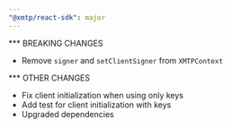 ```yaml
---
"@xmtp/react-sdk": major
---
```


*** BREAKING CHANGES

* Remove `signer` and `setClientSigner` from `XMTPContext`

*** OTHER CHANGES

* Fix client initialization when using only keys
* Add test for client initialization with keys
* Upgraded dependencies

